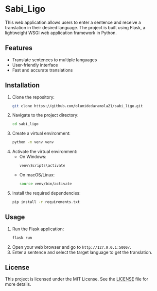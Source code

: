 # Sabi_Ligo

This web application allows users to enter a sentence and receive a translation in their desired language. The project is built using Flask, a lightweight WSGI web application framework in Python.

## Features

- Translate sentences to multiple languages
- User-friendly interface
- Fast and accurate translations

## Installation

1. Clone the repository:
    ```bash
    git clone https://github.com/olumidedaramola21/sabi_ligo.git
    ```
2. Navigate to the project directory:
    ```bash
    cd sabi_ligo
    ```
3. Create a virtual environment:
    ```bash
    python -m venv venv
    ```
4. Activate the virtual environment:
    - On Windows:
        ```bash
        venv\Scripts\activate
        ```
    - On macOS/Linux:
        ```bash
        source venv/bin/activate
        ```
5. Install the required dependencies:
    ```bash
    pip install -r requirements.txt
    ```

## Usage

1. Run the Flask application:
    ```bash
    flask run
    ```
2. Open your web browser and go to `http://127.0.0.1:5000/`.
3. Enter a sentence and select the target language to get the translation.


## License

This project is licensed under the MIT License. See the [LICENSE](LICENSE) file for more details.



